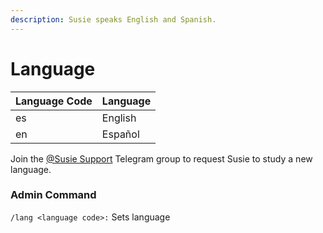 ```yaml
---
description: Susie speaks English and Spanish.
---
```


# Language

| Language Code | Language |
| ------------- | -------- |
| es            | English  |
| en            | Español  |

Join the [@Susie Support](https://t.me/SusieSupport) Telegram group to request Susie to study a new language.

### Admin Command

`/lang <language code>:` Sets language

